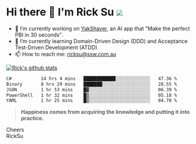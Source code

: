 # Hi there 👋 I'm Rick Su ![](https://komarev.com/ghpvc/?username=ricksu978)
<!--
**ricksu978/ricksu978** is a ✨ _special_ ✨ repository because its `README.md` (this file) appears on your GitHub profile.

Here are some ideas to get you started:
-->
- 🔭 I’m currently working on [YakShaver](https://yakshaver.ai/), an AI app that "Make the perfect PBI in 30 seconds".
- 🌱 I’m currently learning Domain-Driven Design (DDD) and Acceptance Test-Driven Development (ATDD)
- 📫 How to reach me: ricksu@ssw.com.au
<!--
- 👯 I’m looking to collaborate on ...
- 🤔 I’m looking for help with ...
- 💬 Ask me about ...
-->
<!--
- 😄 Pronouns: ...
- ⚡ Fun fact: ...
-->
[![Rick's github stats](https://github-readme-stats.vercel.app/api?username=ricksu978&theme=dark)](https://github.com/ricksu978/ricksu978)

<!--START_SECTION:waka-->

```txt
C#           14 hrs 4 mins   ████████████░░░░░░░░░░░░░   47.36 %
Binary       8 hrs 29 mins   ███████░░░░░░░░░░░░░░░░░░   28.55 %
JSON         1 hr 53 mins    █▓░░░░░░░░░░░░░░░░░░░░░░░   06.39 %
PowerShell   1 hr 32 mins    █▒░░░░░░░░░░░░░░░░░░░░░░░   05.18 %
YAML         1 hr 25 mins    █▒░░░░░░░░░░░░░░░░░░░░░░░   04.78 %
```

<!--END_SECTION:waka-->

> **Happiness comes from acquiring the knowledge and putting it into practice.**

Cheers  
RickSu 
